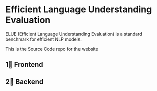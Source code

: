 # Efficient Language Understanding Evaluation
 ELUE (Efficient Language Understanding Evaluation) is a standard benchmark for efficient NLP models.

This is the Source Code repo for the website

## 1⃣️ Frontend

## 2⃣️ Backend
